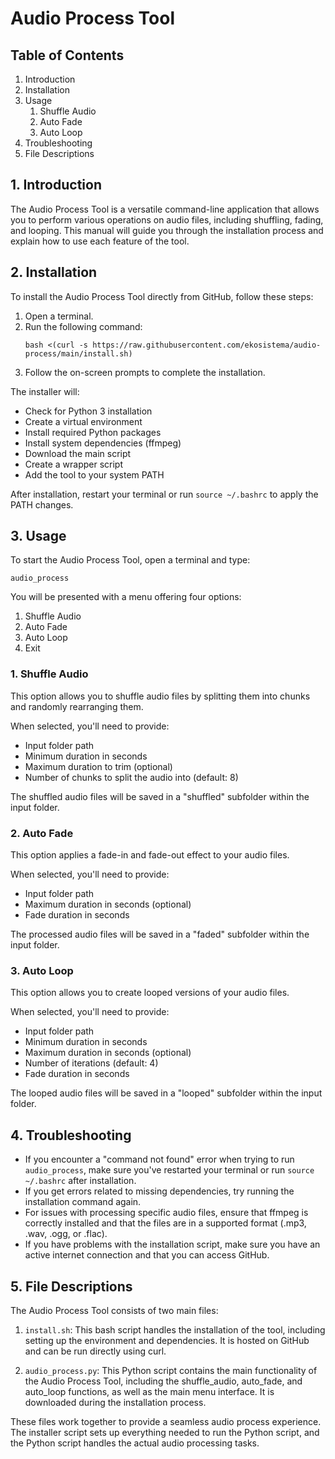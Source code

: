 # Audio Process Tool

## Table of Contents
1. Introduction
2. Installation
3. Usage
   1. Shuffle Audio
   2. Auto Fade
   3. Auto Loop
4. Troubleshooting
5. File Descriptions

## 1. Introduction

The Audio Process Tool is a versatile command-line application that allows you to perform various operations on audio files, including shuffling, fading, and looping. This manual will guide you through the installation process and explain how to use each feature of the tool.

## 2. Installation

To install the Audio Process Tool directly from GitHub, follow these steps:

1. Open a terminal.
2. Run the following command:
   ```
   bash <(curl -s https://raw.githubusercontent.com/ekosistema/audio-process/main/install.sh)
   ```
3. Follow the on-screen prompts to complete the installation.

The installer will:
- Check for Python 3 installation
- Create a virtual environment
- Install required Python packages
- Install system dependencies (ffmpeg)
- Download the main script
- Create a wrapper script
- Add the tool to your system PATH

After installation, restart your terminal or run `source ~/.bashrc` to apply the PATH changes.

## 3. Usage

To start the Audio Process Tool, open a terminal and type:

```
audio_process
```

You will be presented with a menu offering four options:

1. Shuffle Audio
2. Auto Fade
3. Auto Loop
4. Exit

### 1. Shuffle Audio

This option allows you to shuffle audio files by splitting them into chunks and randomly rearranging them.

When selected, you'll need to provide:
- Input folder path
- Minimum duration in seconds
- Maximum duration to trim (optional)
- Number of chunks to split the audio into (default: 8)

The shuffled audio files will be saved in a "shuffled" subfolder within the input folder.

### 2. Auto Fade

This option applies a fade-in and fade-out effect to your audio files.

When selected, you'll need to provide:
- Input folder path
- Maximum duration in seconds (optional)
- Fade duration in seconds

The processed audio files will be saved in a "faded" subfolder within the input folder.

### 3. Auto Loop

This option allows you to create looped versions of your audio files.

When selected, you'll need to provide:
- Input folder path
- Minimum duration in seconds
- Maximum duration in seconds (optional)
- Number of iterations (default: 4)
- Fade duration in seconds

The looped audio files will be saved in a "looped" subfolder within the input folder.

## 4. Troubleshooting

- If you encounter a "command not found" error when trying to run `audio_process`, make sure you've restarted your terminal or run `source ~/.bashrc` after installation.
- If you get errors related to missing dependencies, try running the installation command again.
- For issues with processing specific audio files, ensure that ffmpeg is correctly installed and that the files are in a supported format (.mp3, .wav, .ogg, or .flac).
- If you have problems with the installation script, make sure you have an active internet connection and that you can access GitHub.

## 5. File Descriptions

The Audio Process Tool consists of two main files:

1. `install.sh`: This bash script handles the installation of the tool, including setting up the environment and dependencies. It is hosted on GitHub and can be run directly using curl.

2. `audio_process.py`: This Python script contains the main functionality of the Audio Process Tool, including the shuffle_audio, auto_fade, and auto_loop functions, as well as the main menu interface. It is downloaded during the installation process.

These files work together to provide a seamless audio process experience. The installer script sets up everything needed to run the Python script, and the Python script handles the actual audio processing tasks.
